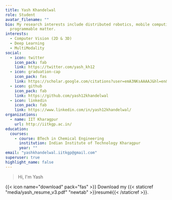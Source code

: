 ```yaml
---
title: Yash Khandelwal
role: Student
avatar_filename: ""
bio: My research interests include distributed robotics, mobile computing and
  programmable matter.
interests:
  - Computer Vision (2D & 3D)
  - Deep Learning
  - MultiModality
social:
  - icon: twitter
    icon_pack: fab
    link: https://twitter.com/yash_kh12
  - icon: graduation-cap
    icon_pack: fas
    link: https://scholar.google.com/citations?user=emA3NKsAAAAJ&hl=en&authuser=2
  - icon: github
    icon_pack: fab
    link: https://github.com/yash12khandelwal
  - icon: linkedin
    icon_pack: fab
    link: https://www.linkedin.com/in/yash12khandelwal/
organizations:
  - name: IIT Kharagpur
    url: http://iitkgp.ac.in/
education:
  courses:
    - course: BTech in Chemical Engineering
      institution: Indian Institute of Technology Kharagpur
      year: ""
email: "yashkhandelwal.iitkgp@gmail.com"
superuser: true
highlight_name: false
---
```

> Hi, I'm Yash

{{< icon name="download" pack="fas" >}} Download my {{< staticref "media/yash_resume_v3.pdf" "newtab" >}}resumé{{< /staticref >}}.